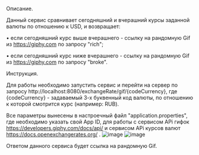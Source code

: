 Описание.

Данный сервис сравнивает сегодняшний и вчерашний курсы заданной валюты по отношению к USD, и возвращает:

• если сегодняшний курс выше вчерашнего - ссылку на рандомную Gif из https://giphy.com по запросу "rich";

• если сегодняшний курс ниже вчерашнего - ссылку на рандомную Gif из https://giphy.com по запросу "broke".

Инструкция.

Для работы необходимо запустить сервис и перейти на сервер по запросу http://localhost:8080/exchangeRate/gif/{codeCurrency},
где {codeCurrency} - задаваемый 3-х буквенный код валюты, по отношению к которой смотрится курс (например: RUB).

Все параметры вынесены в настроечный файл "application.properties", где необходимо указать свой App ID, для работы с сервисом APi гифок https://developers.giphy.com/docs/api/
и сервисом APi курсов валют https://docs.openexchangerates.org/ .
![image](https://user-images.githubusercontent.com/89867028/172413118-e6d6e1cb-03f8-47d3-b480-40b64129412c.png)
![image](https://user-images.githubusercontent.com/89867028/172414249-ccc895cc-de23-49b2-b72a-7c2a4436164c.png)

Ответом данного сервиса будет ссылка на рандомную Gif.
